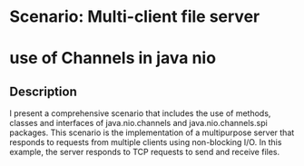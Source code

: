 # Scenario: Multi-client file server  
# use of Channels in java nio


## Description
I present a comprehensive scenario that
includes the use of methods, classes and 
interfaces of java.nio.channels and java.nio.channels.spi packages. 
This scenario is the implementation 
of a multipurpose server that responds to requests
from multiple clients using non-blocking I/O. In this example,
the server responds to TCP requests to send and receive files.